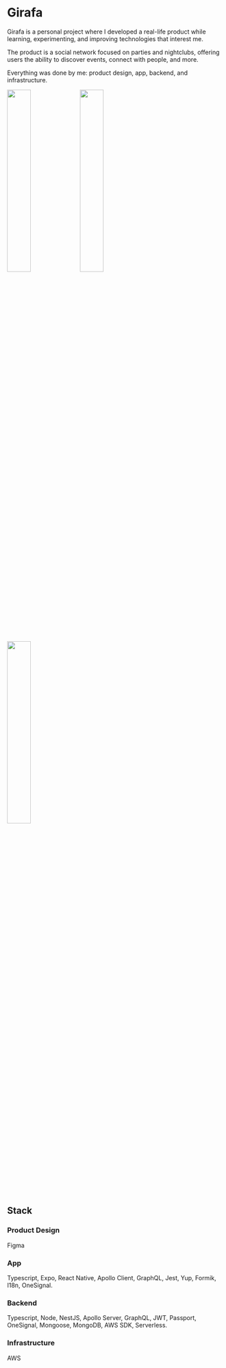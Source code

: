 # Girafa
Girafa is a personal project where I developed a real-life product while learning, experimenting, and improving technologies that interest me.

The product is a social network focused on parties and nightclubs, offering users the ability to discover events, connect with people, and more.

Everything was done by me: product design, app, backend, and infrastructure.

<img src="https://github.com/user-attachments/assets/a6e26d84-fac9-414e-b69b-6bdf54c47182" width="33%" />
<img src="https://github.com/user-attachments/assets/1bdb53c7-3122-4454-803d-281cbacfff82" width="33%" />
<img src="https://github.com/user-attachments/assets/9e59df60-b935-4cd9-aa13-263e347511bb" width="33%" />

## Stack
### Product Design
Figma
### App
Typescript, Expo, React Native, Apollo Client, GraphQL, Jest, Yup, Formik, I18n, OneSignal.
### Backend
Typescript, Node, NestJS, Apollo Server, GraphQL, JWT, Passport, OneSignal, Mongoose, MongoDB, AWS SDK, Serverless. 
### Infrastructure
AWS
